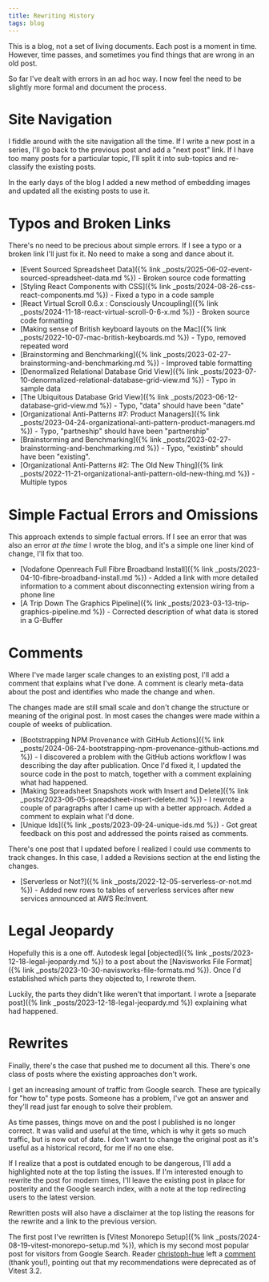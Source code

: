 ```yaml
---
title: Rewriting History
tags: blog
---
```


This is a blog, not a set of living documents. Each post is a moment in time. However, time passes, and sometimes you find things that are wrong in an old post. 

So far I've dealt with errors in an ad hoc way. I now feel the need to be slightly more formal and document the process.

# Site Navigation

I fiddle around with the site navigation all the time. If I write a new post in a series, I'll go back to the previous post and add a "next post" link. If I have too many posts for a particular topic, I'll split it into sub-topics and re-classify the existing posts. 

In the early days of the blog I added a new method of embedding images and updated all the existing posts to use it. 

# Typos and Broken Links

There's no need to be precious about simple errors. If I see a typo or a broken link I'll just fix it. No need to make a song and dance about it.

* [Event Sourced Spreadsheet Data]({% link _posts/2025-06-02-event-sourced-spreadsheet-data.md %}) - Broken source code formatting
* [Styling React Components with CSS]({% link _posts/2024-08-26-css-react-components.md %}) - Fixed a typo in a code sample
* [React Virtual Scroll 0.6.x : Consciously Uncoupling]({% link _posts/2024-11-18-react-virtual-scroll-0-6-x.md %}) - Broken source code formatting
* [Making sense of British keyboard layouts on the Mac]({% link _posts/2022-10-07-mac-british-keyboards.md %}) - Typo, removed repeated word
* [Brainstorming and Benchmarking]({% link _posts/2023-02-27-brainstorming-and-benchmarking.md %}) - Improved table formatting
* [Denormalized Relational Database Grid View]({% link _posts/2023-07-10-denormalized-relational-database-grid-view.md %}) - Typo in sample data
* [The Ubiquitous Database Grid View]({% link _posts/2023-06-12-database-grid-view.md %}) - Typo, "data" should have been "date"
* [Organizational Anti-Patterns #7: Product Managers]({% link _posts/2023-04-24-organizational-anti-pattern-product-managers.md %}) - Typo, "partneship" should have been "partnership"
* [Brainstorming and Benchmarking]({% link _posts/2023-02-27-brainstorming-and-benchmarking.md %}) - Typo, "existinb" should have been "existing".
* [Organizational Anti-Patterns #2: The Old New Thing]({% link _posts/2022-11-21-organizational-anti-pattern-old-new-thing.md %}) - Multiple typos

# Simple Factual Errors and Omissions

This approach extends to simple factual errors. If I see an error that was also an error *at the time* I wrote the blog, and it's a simple one liner kind of change, I'll fix that too.

* [Vodafone Openreach Full Fibre Broadband Install]({% link _posts/2023-04-10-fibre-broadband-install.md %}) - Added a link with more detailed information to a comment about disconnecting extension wiring from a phone line
* [A Trip Down The Graphics Pipeline]({% link _posts/2023-03-13-trip-graphics-pipeline.md %}) - Corrected description of what data is stored in a G-Buffer

# Comments

Where I've made larger scale changes to an existing post, I'll add a comment that explains what I've done. A comment is clearly meta-data about the post and identifies who made the change and when.

The changes made are still small scale and don't change the structure or meaning of the original post. In most cases the changes were made within a couple of weeks of publication. 

* [Bootstrapping NPM Provenance with GitHub Actions]({% link _posts/2024-06-24-bootstrapping-npm-provenance-github-actions.md %}) - I discovered a problem with the GitHub actions workflow I was describing the day after publication. Once I'd fixed it, I updated the source code in the post to match, together with a comment explaining what had happened. 
* [Making Spreadsheet Snapshots work with Insert and Delete]({% link _posts/2023-06-05-spreadsheet-insert-delete.md %}) - I rewrote a couple of paragraphs after I came up with a better approach. Added a comment to explain what I'd done. 
* [Unique Ids]({% link _posts/2023-09-24-unique-ids.md %}) - Got great feedback on this post and addressed the points raised as comments.

There's one post that I updated before I realized I could use comments to track changes. In this case, I added a Revisions section at the end listing the changes.
* [Serverless or Not?]({% link _posts/2022-12-05-serverless-or-not.md %}) - Added new rows to tables of serverless services after new services announced at AWS Re:Invent.

# Legal Jeopardy

Hopefully this is a one off. Autodesk legal [objected]({% link _posts/2023-12-18-legal-jeopardy.md %}) to a post about the [Navisworks File Format]({% link _posts/2023-10-30-navisworks-file-formats.md %}). Once I'd established which parts they objected to, I rewrote them. 

Luckily, the parts they didn't like weren't that important. I wrote a [separate post]({% link _posts/2023-12-18-legal-jeopardy.md %}) explaining what had happened.

# Rewrites

Finally, there's the case that pushed me to document all this. There's one class of posts where the existing approaches don't work.

I get an increasing amount of traffic from Google search. These are typically for "how to" type posts. Someone has a problem, I've got an answer and they'll read just far enough to solve their problem. 

As time passes, things move on and the post I published is no longer correct. It was valid and useful at the time, which is why it gets so much traffic, but is now out of date. I don't want to change the original post as it's useful as a historical record, for me if no one else.

If I realize that a post is outdated enough to be dangerous, I'll add a highlighted note at the top listing the issues. If I'm interested enough to rewrite the post for modern times, I'll leave the existing post in place for posterity and the Google search index, with a note at the top redirecting users to the latest version. 

Rewritten posts will also have a disclaimer at the top listing the reasons for the rewrite and a link to the previous version.

The first post I've rewritten is [Vitest Monorepo Setup]({% link _posts/2024-08-19-vitest-monorepo-setup.md %}), which is my second most popular post for visitors from Google Search. Reader [christoph-hue](https://github.com/christoph-hue) left a [comment](https://github.com/TheCandidStartup/TheCandidStartup.github.io/issues/42#issuecomment-3193623479) (thank you!), pointing out that my recommendations were deprecated as of Vitest 3.2. 
